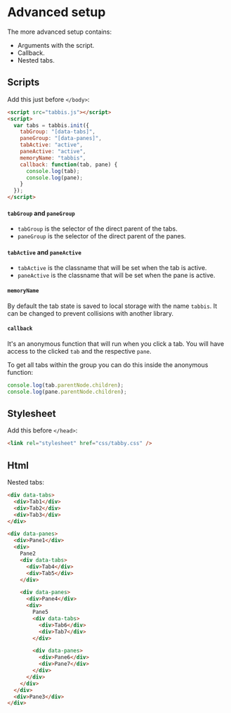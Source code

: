 # Advanced setup

The more advanced setup contains:

- Arguments with the script.
- Callback.
- Nested tabs.

## Scripts

Add this just before `</body>`:

```html
<script src="tabbis.js"></script>
<script>
  var tabs = tabbis.init({
    tabGroup: "[data-tabs]",
    paneGroup: "[data-panes]",
    tabActive: "active",
    paneActive: "active",
    memoryName: "tabbis",
    callback: function(tab, pane) {
      console.log(tab);
      console.log(pane);
    }
  });
</script>
```

#### `tabGroup` and `paneGroup`

- `tabGroup` is the selector of the direct parent of the tabs.
- `paneGroup` is the selector of the direct parent of the panes.

#### `tabActive` and `paneActive`

- `tabActive` is the classname that will be set when the tab is active.
- `paneActive` is the classname that will be set when the pane is active.

#### `memoryName`

By default the tab state is saved to local storage with the name `tabbis`. It can be changed to prevent collisions with another library.

#### `callback`

It's an anonymous function that will run when you click a tab. You will have access to the clicked `tab` and the respective `pane`.

To get all tabs within the group you can do this inside the anonymous function:

```js
console.log(tab.parentNode.children);
console.log(pane.parentNode.children);
```

## Stylesheet

Add this before `</head>`:

```html
<link rel="stylesheet" href="css/tabby.css" />
```

## Html

Nested tabs:

```html
<div data-tabs>
  <div>Tab1</div>
  <div>Tab2</div>
  <div>Tab3</div>
</div>

<div data-panes>
  <div>Pane1</div>
  <div>
    Pane2
    <div data-tabs>
      <div>Tab4</div>
      <div>Tab5</div>
    </div>

    <div data-panes>
      <div>Pane4</div>
      <div>
        Pane5
        <div data-tabs>
          <div>Tab6</div>
          <div>Tab7</div>
        </div>

        <div data-panes>
          <div>Pane6</div>
          <div>Pane7</div>
        </div>
      </div>
    </div>
  </div>
  <div>Pane3</div>
</div>
```
